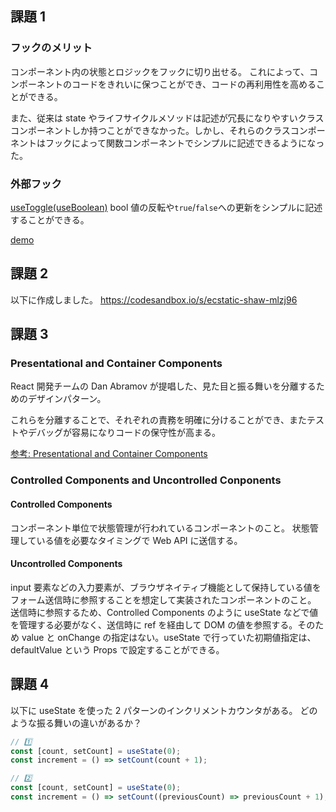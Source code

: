 ## 課題 1

### フックのメリット

コンポーネント内の状態とロジックをフックに切り出せる。
これによって、コンポーネントのコードをきれいに保つことができ、コードの再利用性を高めることができる。

また、従来は state やライフサイクルメソッドは記述が冗長になりやすいクラスコンポーネントしか持つことができなかった。しかし、それらのクラスコンポーネントはフックによって関数コンポーネントでシンプルに記述できるようになった。

### 外部フック

[useToggle(useBoolean)](https://github.com/streamich/react-use/blob/master/docs/useToggle.md)
bool 値の反転や`true`/`false`への更新をシンプルに記述することができる。

[demo](https://codesandbox.io/s/focused-sammet-brw2d)

## 課題 2

以下に作成しました。
https://codesandbox.io/s/ecstatic-shaw-mlzj96

## 課題 3

### Presentational and Container Components

React 開発チームの Dan Abramov が提唱した、見た目と振る舞いを分離するためのデザインパターン。

これらを分離することで、それぞれの責務を明確に分けることができ、またテストやデバッグが容易になりコードの保守性が高まる。

[参考: Presentational and Container Components](https://medium.com/@dan_abramov/smart-and-dumb-components-7ca2f9a7c7d0)

### Controlled Components and Uncontrolled Conponents

#### Controlled Components

コンポーネント単位で状態管理が行われているコンポーネントのこと。
状態管理している値を必要なタイミングで Web API に送信する。

#### Uncontrolled Components

input 要素などの入力要素が、ブラウザネイティブ機能として保持している値をフォーム送信時に参照することを想定して実装されたコンポーネントのこと。
送信時に参照するため、Controlled Components のように useState などで値を管理する必要がなく、送信時に ref を経由して DOM の値を参照する。そのため value と onChange の指定はない。useState で行っていた初期値指定は、defaultValue という Props で設定することができる。

## 課題 4

以下に useState を使った 2 パターンのインクリメントカウンタがある。
どのような振る舞いの違いがあるか？

```javascript
// 1️⃣
const [count, setCount] = useState(0);
const increment = () => setCount(count + 1);

// 2️⃣
const [count, setCount] = useState(0);
const increment = () => setCount((previousCount) => previousCount + 1);
```
